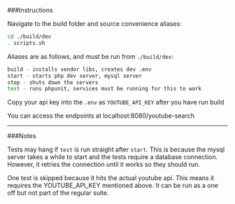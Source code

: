 
###Instructions


Navigate to the build folder and source convenience aliases:

```sh
cd ./build/dev
. scripts.sh
```

Aliases are as follows, and must be run from `./build/dev`:

```sh
build - installs vendor libs, creates dev .env
start - starts php dev server, mysql server
stop - shuts down the servers
test - runs phpunit, services must be running for this to work
```

Copy your api key into the `.env` as `YOUTUBE_API_KEY` after you have run build

You can access the endpoints at localhost:8080/youtube-search

---

###Notes 

Tests may hang if `test` is run straight after `start`. This is because the mysql server takes a while to start and the tests require a database connection. However, it retries the connection until it works so they should run.

One test is skipped because it hits the actual youtube api. This means it requires the YOUTUBE_API_KEY mentioned above. It can be run as a one off but not part of the regular suite.
